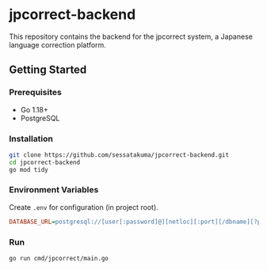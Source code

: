 # jpcorrect-backend
This repository contains the backend for the jpcorrect system, a Japanese language correction platform.

## Getting Started

### Prerequisites
- Go 1.18+
- PostgreSQL

### Installation
```bash
git clone https://github.com/sessatakuma/jpcorrect-backend.git
cd jpcorrect-backend
go mod tidy
```

### Environment Variables
Create `.env` for configuration (in project root).
```ini
DATABASE_URL=postgresql://[user[:password]@][netloc][:port][/dbname][?param1=value1&...]
```

### Run
```bash
go run cmd/jpcorrect/main.go
```
